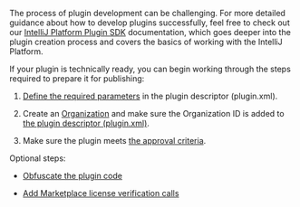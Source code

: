 [//]: # (title: Preparing Your Plugin for Publication)


The process of plugin development can be challenging. For more detailed guidance about how to develop plugins successfully, feel free to check out our [IntelliJ Platform Plugin SDK](https://plugins.jetbrains.com/docs/intellij/welcome.html) documentation, which goes deeper into the plugin creation process and covers the basics of working with the IntelliJ Platform.

If your plugin is technically ready, you can begin working through the steps required to prepare it for publishing:

1. [Define the required parameters](add-required-parameters.md) in the plugin descriptor (plugin.xml).

2. Create an [Organization](organizations.md) and make sure the Organization ID is added to [the plugin descriptor (plugin.xml)](https://plugins.jetbrains.com/docs/intellij/plugin-configuration-file.html).

3. Make sure the plugin meets [the approval criteria](https://plugins.jetbrains.com/legal/approval-guidelines).


<control>Optional steps:</control>

* [Obfuscate the plugin code](obfuscate-the-plugin.md)

* [Add Marketplace license verification calls](add-marketplace-license-verification-calls-to-the-plugin-code.md)

